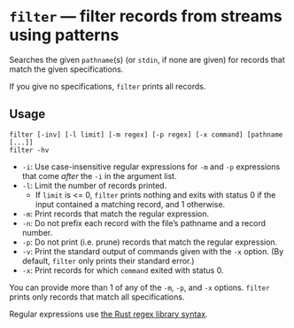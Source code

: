 # `filter` — filter records from streams using patterns

Searches the given `pathname`(s) (or `stdin`, if none are given) for records that match the given specifications.

If you give no specifications, `filter` prints all records.

## Usage

```
filter [-inv] [-l limit] [-m regex] [-p regex] [-x command] [pathname [...]]
filter -hv
```

* `-i`: Use case-insensitive regular expressions for `-m` and `-p` expressions that come *after* the `-i` in the argument list.
* `-l`: Limit the number of records printed.
  * If `limit` is <= 0, `filter` prints nothing and exits with status 0 if the input contained a matching record, and 1 otherwise.
* `-m`: Print records that match the regular expression.
* `-n`: Do not prefix each record with the file’s pathname and a record number.
* `-p`: Do not print (i.e. prune) records that match the regular expression.
* `-v`: Print the standard output of commands given with the `-x` option. (By default, `filter` only prints their standard error.)
* `-x`: Print records for which `command` exited with status 0.

You can provide more than 1 of any of the `-m`, `-p`, and `-x` options. `filter` prints only records that match all specifications.

Regular expressions use [the Rust regex library syntax](https://docs.rs/regex/latest/regex/).
